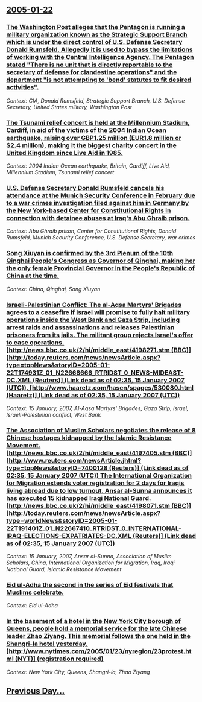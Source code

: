 ## [2005-01-22](/news/2005/01/22/index.md)

### [ The Washington Post alleges that the Pentagon is running a military organization known as the Strategic Support Branch which is under the direct control of U.S. Defense Secretary Donald Rumsfeld. Allegedly it is used to bypass the limitations of working with the Central Intelligence Agency. The Pentagon stated "There is no unit that is directly reportable to the secretary of defense for clandestine operations" and the department "is not attempting to 'bend' statutes to fit desired activities". ](/news/2005/01/22/the-washington-post-alleges-that-the-pentagon-is-running-a-military-organization-known-as-the-strategic-support-branch-which-is-under-the-d.md)
_Context: CIA, Donald Rumsfeld, Strategic Support Branch, U.S. Defense Secretary, United States military, Washington Post_

### [ The Tsunami relief concert is held at the Millennium Stadium, Cardiff, in aid of the victims of the 2004 Indian Ocean earthquake, raising over GBP1.25 million (EUR1.8 million or $2.4 million), making it the biggest charity concert in the United Kingdom since Live Aid in 1985. ](/news/2005/01/22/the-tsunami-relief-concert-is-held-at-the-millennium-stadium-cardiff-in-aid-of-the-victims-of-the-2004-indian-ocean-earthquake-raising-o.md)
_Context: 2004 Indian Ocean earthquake, Britain, Cardiff, Live Aid, Millennium Stadium, Tsunami relief concert_

### [ U.S. Defense Secretary Donald Rumsfeld cancels his attendance at the Munich Security Conference in February due to a war crimes investigation filed against him in Germany by the New York-based Center for Constitutional Rights in connection with detainee abuses at Iraq's Abu Ghraib prison. ](/news/2005/01/22/u-s-defense-secretary-donald-rumsfeld-cancels-his-attendance-at-the-munich-security-conference-in-february-due-to-a-war-crimes-investigati.md)
_Context: Abu Ghraib prison, Center for Constitutional Rights, Donald Rumsfeld, Munich Security Conference, U.S. Defense Secretary, war crimes_

### [ Song Xiuyan is confirmed by the 3rd Plenum of the 10th Qinghai People's Congress as Governor of Qinghai, making her the only female Provincial Governor in the People's Republic of China at the time. ](/news/2005/01/22/song-xiuyan-is-confirmed-by-the-3rd-plenum-of-the-10th-qinghai-people-s-congress-as-governor-of-qinghai-making-her-the-only-female-provinc.md)
_Context: China, Qinghai, Song Xiuyan_

### [ Israeli-Palestinian Conflict: The al-Aqsa Martyrs' Brigades agrees to a ceasefire if Israel will promise to fully halt military operations inside the West Bank and Gaza Strip, including arrest raids and assassinations and releases Palestinian prisoners from its jails. The militant group rejects Israel's offer to ease operations. [http://news.bbc.co.uk/2/hi/middle_east/4198271.stm (BBC)] [http://today.reuters.com/news/newsArticle.aspx?type=topNews&storyID=2005-01-22T174931Z_01_N22668666_RTRIDST_0_NEWS-MIDEAST-DC.XML (Reuters)] (Link dead as of 02:35, 15 January 2007 (UTC)), [http://www.haaretz.com/hasen/spages/530080.html (Haaretz)] (Link dead as of 02:35, 15 January 2007 (UTC))](/news/2005/01/22/israeli-palestinian-conflict-the-al-aqsa-martyrs-brigades-agrees-to-a-ceasefire-if-israel-will-promise-to-fully-halt-military-operations.md)
_Context: 15 January, 2007, Al-Aqsa Martyrs' Brigades, Gaza Strip, Israel, Israeli-Palestinian conflict, West Bank_

### [ The Association of Muslim Scholars negotiates the release of 8 Chinese hostages kidnapped by the Islamic Resistance Movement. [http://news.bbc.co.uk/2/hi/middle_east/4197405.stm (BBC)] [http://www.reuters.com/newsArticle.jhtml?type=topNews&storyID=7400128 (Reuters)] (Link dead as of 02:35, 15 January 2007 (UTC)) The International Organization for Migration extends voter registration for 2 days for Iraqis living abroad due to low turnout. Ansar al-Sunna announces it has executed 15 kidnapped Iraqi National Guard. [http://news.bbc.co.uk/2/hi/middle_east/4198071.stm (BBC)] [http://today.reuters.com/news/newsArticle.aspx?type=worldNews&storyID=2005-01-22T191401Z_01_N22667410_RTRIDST_0_INTERNATIONAL-IRAQ-ELECTIONS-EXPATRIATES-DC.XML (Reuters)] (Link dead as of 02:35, 15 January 2007 (UTC))](/news/2005/01/22/the-association-of-muslim-scholars-negotiates-the-release-of-8-chinese-hostages-kidnapped-by-the-islamic-resistance-movement-http-news.md)
_Context: 15 January, 2007, Ansar al-Sunna, Association of Muslim Scholars, China, International Organization for Migration, Iraq, Iraqi National Guard, Islamic Resistance Movement_

### [ Eid ul-Adha the second in the series of Eid festivals that Muslims celebrate.](/news/2005/01/22/eid-ul-adha-the-second-in-the-series-of-eid-festivals-that-muslims-celebrate.md)
_Context: Eid ul-Adha_

### [ In the basement of a hotel in the New York City borough of Queens, people hold a memorial service for the late Chinese leader Zhao Ziyang. This memorial follows the one held in the Shangri-la hotel yesterday. [http://www.nytimes.com/2005/01/23/nyregion/23protest.html (NYT)] (registration required)](/news/2005/01/22/in-the-basement-of-a-hotel-in-the-new-york-city-borough-of-queens-people-hold-a-memorial-service-for-the-late-chinese-leader-zhao-ziyang.md)
_Context: New York City, Queens, Shangri-la, Zhao Ziyang_

## [Previous Day...](/news/2005/01/21/index.md)

